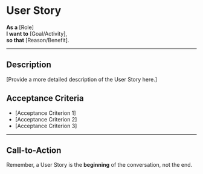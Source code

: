 # User Story

**As a** [Role]  
**I want to** [Goal/Activity],  
**so that** [Reason/Benefit].

---

## Description

[Provide a more detailed description of the User Story here.]

## Acceptance Criteria

- [Acceptance Criterion 1]
- [Acceptance Criterion 2]
- [Acceptance Criterion 3]

---

<!-- 
## INVEST Criteria

- **I - Independent:** Is the User Story independent of others?
- **N - Negotiable:** Can the User Story be adjusted or negotiated?
- **V - Valuable:** Does the User Story provide value to the user?
- **E - Estimable:** Can the effort required to implement the User Story be estimated?
- **S - Small:** Is the User Story small enough to be completed within one iteration?
- **T - Testable:** Can the User Story be tested to verify it meets the acceptance criteria?
-->

<!-- 
## Practical Tips

- Use everyday language.
- Be precise but avoid overly technical terms.
- Emphasize acceptance criteria.
- Validate with the team for clarity and understanding.
- Keep User Stories visible and accessible to all stakeholders.
-->

## Call-to-Action

Remember, a User Story is the **beginning** of the conversation, not the end.